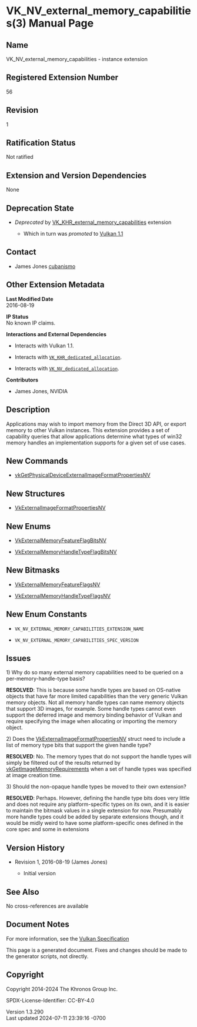 # VK_NV_external_memory_capabilities(3) Manual Page

## Name

VK_NV_external_memory_capabilities - instance extension



## <a href="#_registered_extension_number" class="anchor"></a>Registered Extension Number

56

## <a href="#_revision" class="anchor"></a>Revision

1

## <a href="#_ratification_status" class="anchor"></a>Ratification Status

Not ratified

## <a href="#_extension_and_version_dependencies" class="anchor"></a>Extension and Version Dependencies

None

## <a href="#_deprecation_state" class="anchor"></a>Deprecation State

- *Deprecated* by
  [VK_KHR_external_memory_capabilities](https://registry.khronos.org/vulkan/specs/1.3-extensions/man/html/VK_KHR_external_memory_capabilities.html)
  extension

  - Which in turn was *promoted* to <a
    href="https://registry.khronos.org/vulkan/specs/1.3-extensions/html/vkspec.html#versions-1.1-promotions"
    target="_blank" rel="noopener">Vulkan 1.1</a>

## <a href="#_contact" class="anchor"></a>Contact

- James Jones <a
  href="https://github.com/KhronosGroup/Vulkan-Docs/issues/new?body=%5BVK_NV_external_memory_capabilities%5D%20@cubanismo%0A*Here%20describe%20the%20issue%20or%20question%20you%20have%20about%20the%20VK_NV_external_memory_capabilities%20extension*"
  target="_blank" rel="nofollow noopener"><em></em>cubanismo</a>

## <a href="#_other_extension_metadata" class="anchor"></a>Other Extension Metadata

**Last Modified Date**  
2016-08-19

**IP Status**  
No known IP claims.

**Interactions and External Dependencies**  
- Interacts with Vulkan 1.1.

- Interacts with
  [`VK_KHR_dedicated_allocation`](VK_KHR_dedicated_allocation.html).

- Interacts with
  [`VK_NV_dedicated_allocation`](VK_NV_dedicated_allocation.html).

**Contributors**  
- James Jones, NVIDIA

## <a href="#_description" class="anchor"></a>Description

Applications may wish to import memory from the Direct 3D API, or export
memory to other Vulkan instances. This extension provides a set of
capability queries that allow applications determine what types of win32
memory handles an implementation supports for a given set of use cases.

## <a href="#_new_commands" class="anchor"></a>New Commands

- [vkGetPhysicalDeviceExternalImageFormatPropertiesNV](https://registry.khronos.org/vulkan/specs/1.3-extensions/man/html/vkGetPhysicalDeviceExternalImageFormatPropertiesNV.html)

## <a href="#_new_structures" class="anchor"></a>New Structures

- [VkExternalImageFormatPropertiesNV](https://registry.khronos.org/vulkan/specs/1.3-extensions/man/html/VkExternalImageFormatPropertiesNV.html)

## <a href="#_new_enums" class="anchor"></a>New Enums

- [VkExternalMemoryFeatureFlagBitsNV](https://registry.khronos.org/vulkan/specs/1.3-extensions/man/html/VkExternalMemoryFeatureFlagBitsNV.html)

- [VkExternalMemoryHandleTypeFlagBitsNV](https://registry.khronos.org/vulkan/specs/1.3-extensions/man/html/VkExternalMemoryHandleTypeFlagBitsNV.html)

## <a href="#_new_bitmasks" class="anchor"></a>New Bitmasks

- [VkExternalMemoryFeatureFlagsNV](https://registry.khronos.org/vulkan/specs/1.3-extensions/man/html/VkExternalMemoryFeatureFlagsNV.html)

- [VkExternalMemoryHandleTypeFlagsNV](https://registry.khronos.org/vulkan/specs/1.3-extensions/man/html/VkExternalMemoryHandleTypeFlagsNV.html)

## <a href="#_new_enum_constants" class="anchor"></a>New Enum Constants

- `VK_NV_EXTERNAL_MEMORY_CAPABILITIES_EXTENSION_NAME`

- `VK_NV_EXTERNAL_MEMORY_CAPABILITIES_SPEC_VERSION`

## <a href="#_issues" class="anchor"></a>Issues

1\) Why do so many external memory capabilities need to be queried on a
per-memory-handle-type basis?

**RESOLVED**: This is because some handle types are based on OS-native
objects that have far more limited capabilities than the very generic
Vulkan memory objects. Not all memory handle types can name memory
objects that support 3D images, for example. Some handle types cannot
even support the deferred image and memory binding behavior of Vulkan
and require specifying the image when allocating or importing the memory
object.

2\) Does the
[VkExternalImageFormatPropertiesNV](https://registry.khronos.org/vulkan/specs/1.3-extensions/man/html/VkExternalImageFormatPropertiesNV.html)
struct need to include a list of memory type bits that support the given
handle type?

**RESOLVED**: No. The memory types that do not support the handle types
will simply be filtered out of the results returned by
[vkGetImageMemoryRequirements](https://registry.khronos.org/vulkan/specs/1.3-extensions/man/html/vkGetImageMemoryRequirements.html) when a
set of handle types was specified at image creation time.

3\) Should the non-opaque handle types be moved to their own extension?

**RESOLVED**: Perhaps. However, defining the handle type bits does very
little and does not require any platform-specific types on its own, and
it is easier to maintain the bitmask values in a single extension for
now. Presumably more handle types could be added by separate extensions
though, and it would be midly weird to have some platform-specific ones
defined in the core spec and some in extensions

## <a href="#_version_history" class="anchor"></a>Version History

- Revision 1, 2016-08-19 (James Jones)

  - Initial version

## <a href="#_see_also" class="anchor"></a>See Also

No cross-references are available

## <a href="#_document_notes" class="anchor"></a>Document Notes

For more information, see the <a
href="https://registry.khronos.org/vulkan/specs/1.3-extensions/html/vkspec.html#VK_NV_external_memory_capabilities"
target="_blank" rel="noopener">Vulkan Specification</a>

This page is a generated document. Fixes and changes should be made to
the generator scripts, not directly.

## <a href="#_copyright" class="anchor"></a>Copyright

Copyright 2014-2024 The Khronos Group Inc.

SPDX-License-Identifier: CC-BY-4.0

Version 1.3.290  
Last updated 2024-07-11 23:39:16 -0700
